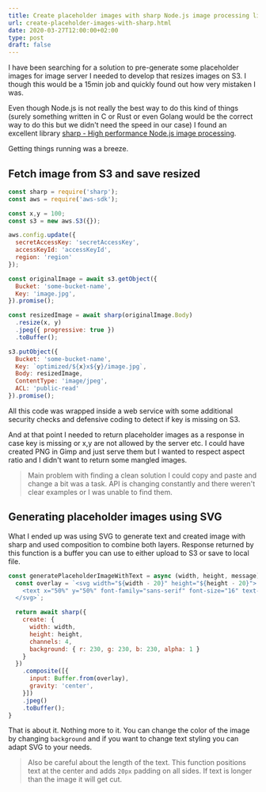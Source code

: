 ```yaml
---
title: Create placeholder images with sharp Node.js image processing library
url: create-placeholder-images-with-sharp.html
date: 2020-03-27T12:00:00+02:00
type: post
draft: false
---
```


I have been searching for a solution to pre-generate some placeholder images for
image server I needed to develop that resizes images on S3. I though this would
be a 15min job and quickly found out how very mistaken I was.

Even though Node.js is not really the best way to do this kind of things (surely
something written in C or Rust or even Golang would be the correct way to do
this but we didn't need the speed in our case) I found an excellent library
[sharp - High performance Node.js image
processing](https://github.com/lovell/sharp).

Getting things running was a breeze.

## Fetch image from S3 and save resized

```js
const sharp = require('sharp');
const aws = require('aws-sdk');

const x,y = 100;
const s3 = new aws.S3({});

aws.config.update({
  secretAccessKey: 'secretAccessKey',
  accessKeyId: 'accessKeyId',
  region: 'region'
});

const originalImage = await s3.getObject({
  Bucket: 'some-bucket-name',
  Key: 'image.jpg',
}).promise();

const resizedImage = await sharp(originalImage.Body)
  .resize(x, y)
  .jpeg({ progressive: true })
  .toBuffer();

s3.putObject({
  Bucket: 'some-bucket-name',
  Key: `optimized/${x}x${y}/image.jpg`,
  Body: resizedImage,
  ContentType: 'image/jpeg',
  ACL: 'public-read'
}).promise();
```

All this code was wrapped inside a web service with some additional security 
checks and defensive coding to detect if key is missing on S3.

And at that point I needed to return placeholder images as a response in case
key is missing or x,y are not allowed by the server etc. I could have created
PNG in Gimp and just serve them but I wanted to respect aspect ratio and I
didn't want to return some mangled images.

> Main problem with finding a clean solution I could copy and paste and change a
> bit was a task. API is changing constantly and there weren't clear examples or
> I was unable to find them.

## Generating placeholder images using SVG

What I ended up was using SVG to generate text and created image with sharp and
used composition to combine both layers. Response returned by this function is a
buffer you can use to either upload to S3 or save to local file.

```js
const generatePlaceholderImageWithText = async (width, height, message) => {
  const overlay = `<svg width="${width - 20}" height="${height - 20}">
    <text x="50%" y="50%" font-family="sans-serif" font-size="16" text-anchor="middle">${message}</text>
  </svg>`;

  return await sharp({
    create: {
      width: width,
      height: height,
      channels: 4,
      background: { r: 230, g: 230, b: 230, alpha: 1 }
    }
  })
    .composite([{
      input: Buffer.from(overlay),
      gravity: 'center',
    }])
    .jpeg()
    .toBuffer();
}
```

That is about it. Nothing more to it. You can change the color of the image by
changing `background` and if you want to change text styling you can adapt SVG
to your needs.

> Also be careful about the length of the text. This function positions text at
> the center and adds `20px` padding on all sides. If text is longer than the
> image it will get cut.
